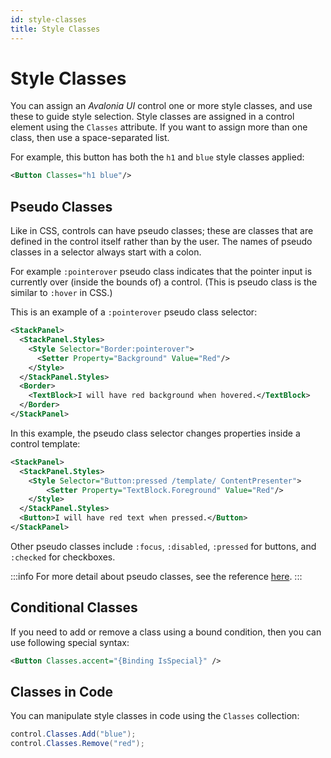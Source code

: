 ```yaml
---
id: style-classes
title: Style Classes
---
```


# Style Classes

You can assign an _Avalonia UI_ control one or more style classes, and use these to guide style selection. Style classes are assigned in a control element using the `Classes` attribute. If you want to assign more than one class, then use a space-separated list.

For example, this button has both the `h1` and `blue` style classes applied:

```xml
<Button Classes="h1 blue"/>
```

## Pseudo Classes

Like in CSS, controls can have pseudo classes; these are classes that are defined in the control itself rather than by the user. The names of pseudo classes in a selector always start with a colon.

For example `:pointerover` pseudo class indicates that the pointer input is currently over (inside the bounds of) a control. (This is pseudo class is the similar to `:hover` in CSS.)

This is an example of  a `:pointerover` pseudo class selector:

```xml
<StackPanel>
  <StackPanel.Styles>
    <Style Selector="Border:pointerover">
      <Setter Property="Background" Value="Red"/>
    </Style>
  </StackPanel.Styles>
  <Border>
    <TextBlock>I will have red background when hovered.</TextBlock>
  </Border>
</StackPanel>
```

In this example, the pseudo class selector changes properties inside a control template:

```xml
<StackPanel>
  <StackPanel.Styles>
    <Style Selector="Button:pressed /template/ ContentPresenter">
        <Setter Property="TextBlock.Foreground" Value="Red"/>
    </Style>
  </StackPanel.Styles>
  <Button>I will have red text when pressed.</Button>
</StackPanel>
```

Other pseudo classes include `:focus`, `:disabled`, `:pressed` for buttons, and `:checked` for checkboxes.

:::info
For more detail about pseudo classes, see the reference [here](../../../reference/styles/pseudo-classes.md).
:::

## Conditional Classes

If you need to add or remove a class using a bound condition, then you can use following special syntax:

```xml
<Button Classes.accent="{Binding IsSpecial}" />
```

## Classes in Code

You can manipulate style classes in code using the `Classes` collection:

```csharp
control.Classes.Add("blue");
control.Classes.Remove("red");
```